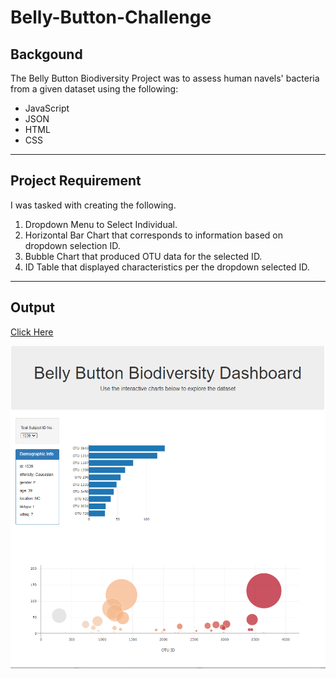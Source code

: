 # Belly-Button-Challenge
## Backgound
The Belly Button Biodiversity Project was to assess human navels' bacteria from a given dataset using the following:
- JavaScript
- JSON
- HTML
- CSS
__________________________________________________________________________________________________________

## Project Requirement
I was tasked with creating the following.
1) Dropdown Menu to Select Individual.
2) Horizontal Bar Chart that corresponds to information based on dropdown selection ID.
3) Bubble Chart that produced OTU data for the selected ID.
4) ID Table that displayed characteristics per the dropdown selected ID.
______________________________________________________________________________________

## Output
[Click Here](taylorgriggs.github.io/Belly-Button-Challenge)

![alt text](https://github.com/TaylorGriggs/Belly-Button-Challenge/blob/main/Graphs.png)
